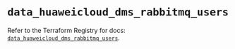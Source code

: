 # `data_huaweicloud_dms_rabbitmq_users`

Refer to the Terraform Registry for docs: [`data_huaweicloud_dms_rabbitmq_users`](https://registry.terraform.io/providers/huaweicloud/huaweicloud/1.71.1/docs/data-sources/dms_rabbitmq_users).
